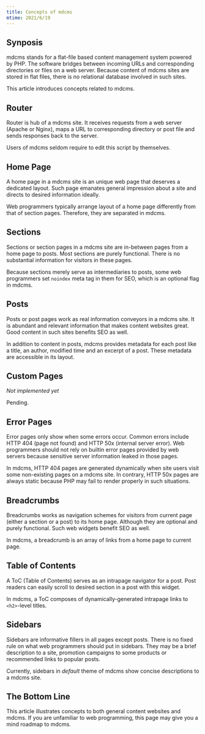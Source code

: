 ```yaml
---
title: Concepts of mdcms
mtime: 2021/6/19
---
```


## Synposis

mdcms stands for a flat-file based content management system powered by PHP. The software bridges between incoming URLs and corresponding directories or files on a web server. Because content of mdcms sites are stored in flat files, there is no relational database involved in such sites.

This article introduces concepts related to mdcms.

## Router

Router is hub of a mdcms site. It receives requests from a web server (Apache or Nginx), maps a URL to corresponding directory or post file and sends responses back to the server.

Users of mdcms seldom require to edit this script by themselves.

## Home Page

A home page in a mdcms site is an unique web page that deserves a dedicated layout. Such page emanates general impression about a site and directs  to desired information ideally.

Web programmers typically arrange layout of a home page differently from that of section pages. Therefore, they are separated in mdcms.

## Sections

Sections or section pages in a mdcms site are in-between pages from a home page to posts. Most sections are purely functional. There is no substantial information for visitors in these pages.

Because sections merely serve as intermediaries to posts, some web programmers set `noindex` meta tag in them for SEO, which is an optional flag in mdcms.

## Posts

Posts or post pages work as real information conveyors in a mdcms site. It is abundant and relevant information that makes content websites great. Good content in such sites benefits SEO as well.

In addition to content in posts, mdcms provides metadata for each post like a title, an author, modified time and an excerpt of a post. These metadata are accessible in its layout.

## Custom Pages

*Not implemented yet*

Pending.

## Error Pages

Error pages only show when some errors occur. Common errors include HTTP 404 (page not found) and HTTP 50x (internal server error). Web programmers should not rely on builtin error pages provided by web servers because sensitive server information leaked in those pages.

In mdcms, HTTP 404 pages are generated dynamically when site users visit some non-existing pages on a mdcms site. In contrary, HTTP 50x pages are always static because PHP may fail to render properly in such situations.

## Breadcrumbs

Breadcrumbs works as navigation schemes for visitors from current page (either a section or a post) to its home page. Although they are optional and purely functional. Such web widgets benefit SEO as well.

In mdcms, a breadcrumb is an array of links from a home page to current page.

## Table of Contents

A ToC (Table of Contents) serves as an intrapage navigator for a post. Post readers can easily scroll to desired section in a post with this widget.

In mdcms, a ToC composes of dynamically-generated intrapage links to `<h2>`-level titles.

## Sidebars

Sidebars are informative fillers in all pages except posts. There is no fixed rule on what web programmers should put in sidebars. They may be a brief description to a site, promotion campaigns to some products or recommended links to popular posts.

Currently, sidebars in *default* theme of mdcms show concise descriptions to a mdcms site.

## The Bottom Line

This article illustrates concepts to both general content websites and mdcms. If you are unfamiliar to web programming, this page may give you a mind roadmap to mdcms.
